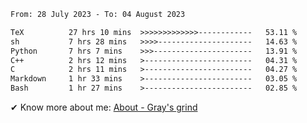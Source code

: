 <!--START_SECTION:waka-->

```txt
From: 28 July 2023 - To: 04 August 2023

TeX          27 hrs 10 mins  >>>>>>>>>>>>>------------   53.11 %
sh           7 hrs 28 mins   >>>>---------------------   14.63 %
Python       7 hrs 7 mins    >>>----------------------   13.91 %
C++          2 hrs 12 mins   >------------------------   04.31 %
C            2 hrs 11 mins   >------------------------   04.27 %
Markdown     1 hr 33 mins    >------------------------   03.05 %
Bash         1 hr 27 mins    >------------------------   02.85 %
```

<!--END_SECTION:waka-->

<!-- [![grayxu's github stats](https://github-readme-stats.vercel.app/api?username=grayxu&count_private=true&show_icons=true)](https://github.com/grayxu) -->

✔ Know more about me: [About - Gray's grind](https://www.grayxu.cn/)
